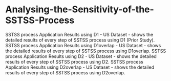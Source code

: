 # Analysing-the-Sensitivity-of-the-SSTSS-Process

SSTSS process Application Results using D1 - US Dataset - shows the  detailed results of every step of SSTSS process using D1 (Prior Study).
SSTSS process Application Results using D1overlap - US Dataset - shows the  detailed results of every step of SSTSS process using D1overlap.
SSTSS process Application Results using D2 - US Dataset - shows the  detailed results of every step of SSTSS process using D2.
SSTSS process Application Results using D2overlap - US Dataset - shows the  detailed results of every step of SSTSS process using D2overlap.
